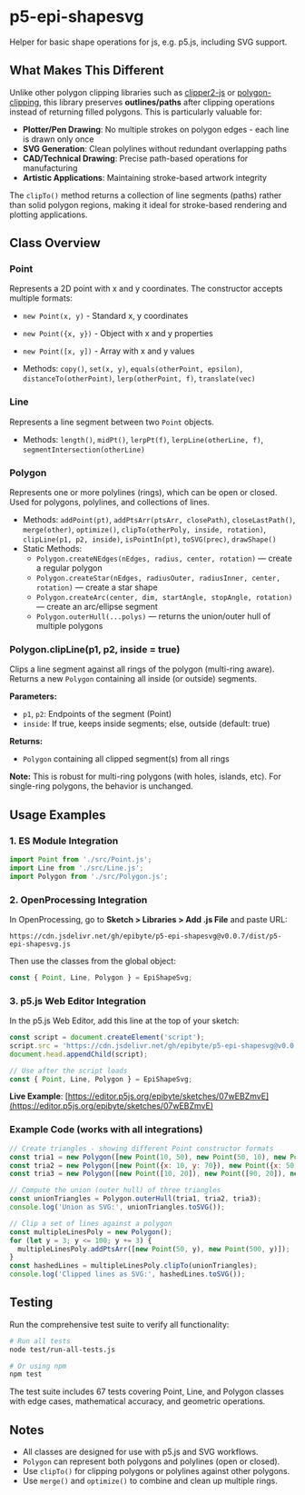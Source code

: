 # p5-epi-shapesvg

Helper for basic shape operations for js, e.g. p5.js, including SVG support.

## What Makes This Different

Unlike other polygon clipping libraries such as [clipper2-js](https://www.npmjs.com/package/clipper2-js) or [polygon-clipping](https://www.npmjs.com/package/polygon-clipping), this library preserves **outlines/paths** after clipping operations instead of returning filled polygons. This is particularly valuable for:

- **Plotter/Pen Drawing**: No multiple strokes on polygon edges - each line is drawn only once
- **SVG Generation**: Clean polylines without redundant overlapping paths
- **CAD/Technical Drawing**: Precise path-based operations for manufacturing
- **Artistic Applications**: Maintaining stroke-based artwork integrity

The `clipTo()` method returns a collection of line segments (paths) rather than solid polygon regions, making it ideal for stroke-based rendering and plotting applications.

## Class Overview

### Point
Represents a 2D point with x and y coordinates. The constructor accepts multiple formats:
- `new Point(x, y)` - Standard x, y coordinates
- `new Point({x, y})` - Object with x and y properties
- `new Point([x, y])` - Array with x and y values

- Methods: `copy()`, `set(x, y)`, `equals(otherPoint, epsilon)`, `distanceTo(otherPoint)`, `lerp(otherPoint, f)`, `translate(vec)`

### Line
Represents a line segment between two `Point` objects.
- Methods: `length()`, `midPt()`, `lerpPt(f)`, `lerpLine(otherLine, f)`, `segmentIntersection(otherLine)`


### Polygon
Represents one or more polylines (rings), which can be open or closed. Used for polygons, polylines, and collections of lines.
- Methods: `addPoint(pt)`, `addPtsArr(ptsArr, closePath)`, `closeLastPath()`, `merge(other)`, `optimize()`, `clipTo(otherPoly, inside, rotation)`, `clipLine(p1, p2, inside)`, `isPointIn(pt)`, `toSVG(prec)`, `drawShape()`
- Static Methods:
  - `Polygon.createNEdges(nEdges, radius, center, rotation)` — create a regular polygon
  - `Polygon.createStar(nEdges, radiusOuter, radiusInner, center, rotation)` — create a star shape
  - `Polygon.createArc(center, dim, startAngle, stopAngle, rotation)` — create an arc/ellipse segment
  - `Polygon.outerHull(...polys)` — returns the union/outer hull of multiple polygons

### Polygon.clipLine(p1, p2, inside = true)

Clips a line segment against all rings of the polygon (multi-ring aware). Returns a new `Polygon` containing all inside (or outside) segments.

**Parameters:**
- `p1`, `p2`: Endpoints of the segment (Point)
- `inside`: If true, keeps inside segments; else, outside (default: true)

**Returns:**
- `Polygon` containing all clipped segment(s) from all rings

**Note:** This is robust for multi-ring polygons (with holes, islands, etc). For single-ring polygons, the behavior is unchanged.


## Usage Examples

### 1. ES Module Integration

```js
import Point from './src/Point.js';
import Line from './src/Line.js';
import Polygon from './src/Polygon.js';
```

### 2. OpenProcessing Integration

In OpenProcessing, go to **Sketch > Libraries > Add .js File** and paste URL:

`https://cdn.jsdelivr.net/gh/epibyte/p5-epi-shapesvg@v0.0.7/dist/p5-epi-shapesvg.js`

Then use the classes from the global object:

```js
const { Point, Line, Polygon } = EpiShapeSvg;
```

### 3. p5.js Web Editor Integration

In the p5.js Web Editor, add this line at the top of your sketch:

```js
const script = document.createElement('script');
script.src = 'https://cdn.jsdelivr.net/gh/epibyte/p5-epi-shapesvg@v0.0.7/dist/p5-epi-shapesvg.js';
document.head.appendChild(script);

// Use after the script loads
const { Point, Line, Polygon } = EpiShapeSvg;
```

**Live Example**: [https://editor.p5js.org/epibyte/sketches/07wEBZmvE](https://editor.p5js.org/epibyte/sketches/07wEBZmvE)

### Example Code (works with all integrations)

```js
// Create triangles - showing different Point constructor formats
const tria1 = new Polygon([new Point(10, 50), new Point(50, 10), new Point(90, 50)], true);
const tria2 = new Polygon([new Point({x: 10, y: 70}), new Point({x: 50, y: 30}), new Point({x: 90, y: 70})], true);
const tria3 = new Polygon([new Point([10, 20]), new Point([90, 20]), new Point([50, 60])], true);

// Compute the union (outer hull) of three triangles
const unionTriangles = Polygon.outerHull(tria1, tria2, tria3);
console.log('Union as SVG:', unionTriangles.toSVG());

// Clip a set of lines against a polygon
const multipleLinesPoly = new Polygon();
for (let y = 3; y <= 100; y += 3) {
  multipleLinesPoly.addPtsArr([new Point(50, y), new Point(500, y)]);
}
const hashedLines = multipleLinesPoly.clipTo(unionTriangles);
console.log('Clipped lines as SVG:', hashedLines.toSVG());
```

## Testing

Run the comprehensive test suite to verify all functionality:

```bash
# Run all tests
node test/run-all-tests.js

# Or using npm
npm test
```

The test suite includes 67 tests covering Point, Line, and Polygon classes with edge cases, mathematical accuracy, and geometric operations.

## Notes
- All classes are designed for use with p5.js and SVG workflows.
- `Polygon` can represent both polygons and polylines (open or closed).
- Use `clipTo()` for clipping polygons or polylines against other polygons.
- Use `merge()` and `optimize()` to combine and clean up multiple rings.
